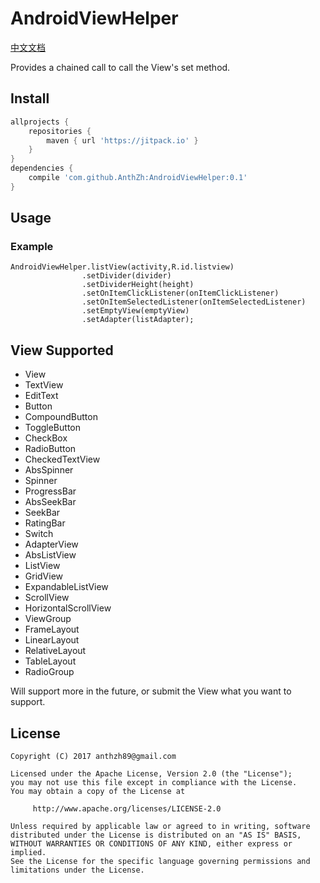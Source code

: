 # AndroidViewHelper

[中文文档](README-cn.md)

Provides a chained call to call the View's set method.

## Install
```gradle
allprojects {
    repositories {
        maven { url 'https://jitpack.io' }
    }
}
dependencies {
    compile 'com.github.AnthZh:AndroidViewHelper:0.1'
}
```
## Usage
### Example
```
AndroidViewHelper.listView(activity,R.id.listview)
                .setDivider(divider)
                .setDividerHeight(height)
                .setOnItemClickListener(onItemClickListener)
                .setOnItemSelectedListener(onItemSelectedListener)
                .setEmptyView(emptyView)
                .setAdapter(listAdapter);
```

## View Supported
* View
* TextView
* EditText
* Button
* CompoundButton
* ToggleButton
* CheckBox
* RadioButton
* CheckedTextView
* AbsSpinner
* Spinner
* ProgressBar
* AbsSeekBar
* SeekBar
* RatingBar
* Switch
* AdapterView
* AbsListView
* ListView
* GridView
* ExpandableListView
* ScrollView
* HorizontalScrollView
* ViewGroup
* FrameLayout
* LinearLayout
* RelativeLayout
* TableLayout
* RadioGroup

Will support more in the future, or submit the View what you want to support.

## License

	Copyright (C) 2017 anthzh89@gmail.com

	Licensed under the Apache License, Version 2.0 (the "License");
	you may not use this file except in compliance with the License.
	You may obtain a copy of the License at

	     http://www.apache.org/licenses/LICENSE-2.0

	Unless required by applicable law or agreed to in writing, software
	distributed under the License is distributed on an "AS IS" BASIS,
	WITHOUT WARRANTIES OR CONDITIONS OF ANY KIND, either express or implied.
	See the License for the specific language governing permissions and
	limitations under the License.
